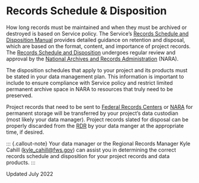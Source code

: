 # Records Schedule & Disposition

How long records must be maintained and when they must be archived or destroyed is based on Service policy. The Service’s [Records Schedule and Disposition Manual](https://fws.gov/policy/a1283fw2.html) provides detailed guidance on retention and disposal, which are based on the format, content, and importance of project records. The [Records Schedule and Disposition](https://fws.gov/policy/a1283fw2.html) undergoes regular review and approval by the [National Archives and Records Administration](https://www.archives.gov/) (NARA).

The disposition schedules that apply to your project and its products must be stated in your data management plan. This information is important to include to ensure compliance with Service policy and restrict limited permanent archive space in NARA to resources that truly need to be preserved.

Project records that need to be sent to [Federal Records Centers](https://www.archives.gov/frc) or [NARA](https://www.archives.gov/) for permanent storage will be transferred by your project’s data custodian (most likely your data manager). Project records slated for disposal can be properly discarded from the [RDR](broken-reference) by your data manger at the appropriate time, if desired.

::: {.callout-note}
Your data manager or the Regional Records Manager Kyle Cahill ([kyle\_cahill@fws.gov](mailto:kyle\_cahill@fws.gov)) can assist you in determining the correct records schedule and disposition for your project records and data products.
:::

Updated July 2022
